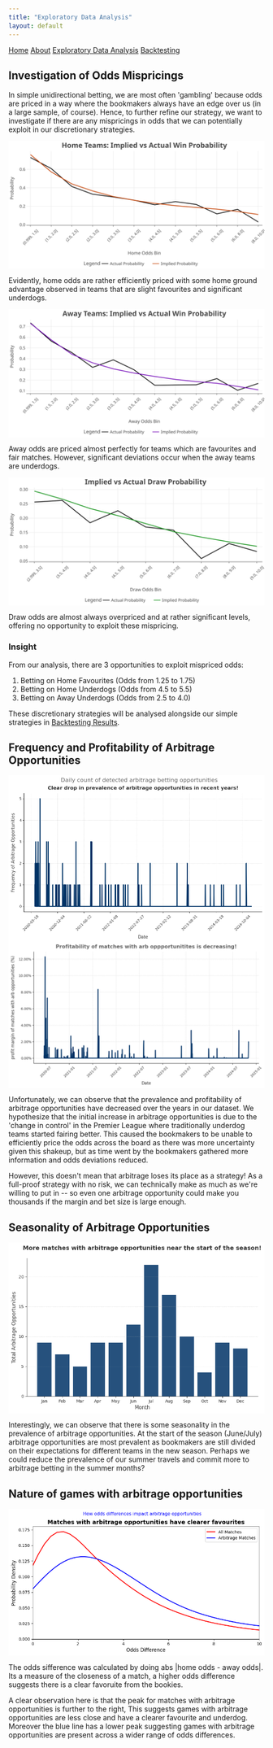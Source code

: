 ```yaml
---
title: "Exploratory Data Analysis"
layout: default
---
```


<link rel="stylesheet" type="text/css" href="./assets/css/style.css">

<div class="header">
    <a href="index.html">Home</a>
    <a href="about.html">About</a>
    <a href="eda.html">Exploratory Data Analysis</a>
    <a href="backtesting.html">Backtesting</a>
</div>

## Investigation of Odds Mispricings
In simple unidirectional betting, we are most often 'gambling' because odds are priced in a way where the bookmakers always have an edge over us (in a large sample, of course). Hence, to further refine our strategy, we want to investigate if there are any mispricings in odds that we can potentially exploit in our discretionary strategies.

<img src="home_win_probabilities.svg" alt="Implied vs Actual Probabilities for Home Wins" style="max-width: 100%; height: auto; display: block; margin: auto;">

Evidently, home odds are rather efficiently priced with some home ground advantage observed in teams that are slight favourites and significant underdogs.

<img src="away_win_probabilities.svg" alt="Implied vs Actual Probabilities for Away Wins" style="max-width: 100%; height: auto; display: block; margin: auto;">

Away odds are priced almost perfectly for teams which are favourites and fair matches. However, significant deviations occur when the away teams are underdogs.

<img src="draw_probabilities.svg" alt="Implied vs Actual Probabilities for Draws" style="max-width: 100%; height: auto; display: block; margin: auto;">

Draw odds are almost always overpriced and at rather significant levels, offering no opportunity to exploit these mispricing.

### Insight

From our analysis, there are 3 opportunities to exploit mispriced odds:
1. Betting on Home Favourites (Odds from 1.25 to 1.75)
2. Betting on Home Underdogs (Odds from 4.5 to 5.5)
3. Betting on Away Underdogs (Odds from 2.5 to 4.0)

These discretionary strategies will be analysed alongside our simple strategies in [Backtesting Results](backtesting.md).

## Frequency and Profitability of Arbitrage Opportunities

<img src="arb_opportunity_frequency.png" alt="Time Series of Arbitrage Opportunities" style="max-width: 100%; height: auto; display: block; margin: auto;">

<img src="arbitrage_profit_margin_timeline.png" alt="Time Series of Arbitrage Profit Margins" style="max-width: 100%; height: auto; display: block; margin: auto;">

Unfortunately, we can observe that the prevalence and profitability of arbitrage opportunities have decreased over the years in our dataset. We hypothesize that the initial increase in arbitrage opportunities is due to the 'change in control' in the Premier League where traditionally underdog teams started fairing better. This caused the bookmakers to be unable to efficiently price the odds across the board as there was more uncertainty given this shakeup, but as time went by the bookmakers gathered more information and odds deviations reduced.

However, this doesn't mean that arbitrage loses its place as a strategy! As a full-proof strategy with no risk, we can technically make as much as we're willing to put in -- so even one arbitrage opportunity could make you thousands if the margin and bet size is large enough.

## Seasonality of Arbitrage Opportunities
<img src="arbitrage_opportunities_by_month.png" alt="Seasonality of Arbitrage Opportunities" style="max-width: 100%; height: auto; display: block; margin: auto;">

Interestingly, we can observe that there is some seasonality in the prevalence of arbitrage opportunities. At the start of the season (June/July) arbitrage opportunities are most prevalent as bookmakers are still divided on their expectations for different teams in the new season. Perhaps we could reduce the prevalence of our summer travels and commit more to arbitrage betting in the summer months? 

## Nature of games with arbitrage opportunities

<img src="arbitrage_density.png" alt="Odds differences of games with arbitrage opportunities" style="max-width: 100%; height: auto; display: block; margin: auto;">

The odds sifference was calculated by doing abs |home odds - away odds|. Its a measure of the closeness of a match, a higher odds difference suggests there is a clear favoruite from the bookies.

A clear observation here is that the peak for matches with arbitrage opportunities is further to the right, This suggests games with arbitrage opportunities are less close and have a clearer favourite and underdog. Moreover the blue line has a lower peak suggesting games with arbitrage opportunities are present across a wider range of odds differences.

